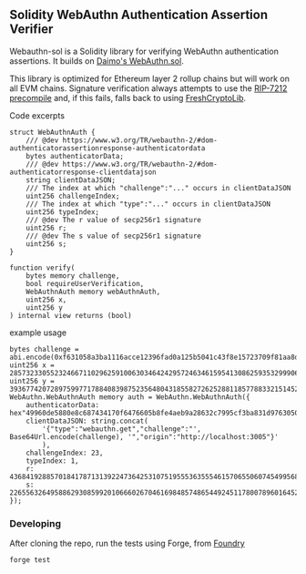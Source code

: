 ## Solidity WebAuthn Authentication Assertion Verifier

Webauthn-sol is a Solidity library for verifying WebAuthn authentication assertions. It builds on [Daimo's WebAuthn.sol](https://github.com/daimo-eth/p256-verifier/blob/master/src/WebAuthn.sol).

This library is optimized for Ethereum layer 2 rollup chains but will work on all EVM chains. Signature verification always attempts to use the [RIP-7212 precompile](https://github.com/ethereum/RIPs/blob/master/RIPS/rip-7212.md) and, if this fails, falls back to using [FreshCryptoLib](https://github.com/rdubois-crypto/FreshCryptoLib/blob/master/solidity/src/FCL_ecdsa.sol#L40).

Code excerpts

```solidity
struct WebAuthnAuth {
    /// @dev https://www.w3.org/TR/webauthn-2/#dom-authenticatorassertionresponse-authenticatordata
    bytes authenticatorData;
    /// @dev https://www.w3.org/TR/webauthn-2/#dom-authenticatorresponse-clientdatajson
    string clientDataJSON;
    /// The index at which "challenge":"..." occurs in clientDataJSON
    uint256 challengeIndex;
    /// The index at which "type":"..." occurs in clientDataJSON
    uint256 typeIndex;
    /// @dev The r value of secp256r1 signature
    uint256 r;
    /// @dev The s value of secp256r1 signature
    uint256 s;
}

function verify(
    bytes memory challenge,
    bool requireUserVerification,
    WebAuthnAuth memory webAuthnAuth,
    uint256 x,
    uint256 y
) internal view returns (bool) 
```

example usage
```solidity
bytes challenge = abi.encode(0xf631058a3ba1116acce12396fad0a125b5041c43f8e15723709f81aa8d5f4ccf);
uint256 x = 28573233055232466711029625910063034642429572463461595413086259353299906450061;
uint256 y = 39367742072897599771788408398752356480431855827262528811857788332151452825281;
WebAuthn.WebAuthnAuth memory auth = WebAuthn.WebAuthnAuth({
    authenticatorData: hex"49960de5880e8c687434170f6476605b8fe4aeb9a28632c7995cf3ba831d97630500000101",
    clientDataJSON: string.concat(
        '{"type":"webauthn.get","challenge":"', Base64Url.encode(challenge), '","origin":"http://localhost:3005"}'
        ),
    challengeIndex: 23,
    typeIndex: 1,
    r: 43684192885701841787131392247364253107519555363555461570655060745499568693242,
    s: 22655632649588629308599201066602670461698485748654492451178007896016452673579
});
```

### Developing 
After cloning the repo, run the tests using Forge, from [Foundry](https://github.com/foundry-rs/foundry?tab=readme-ov-file)
```bash
forge test
```